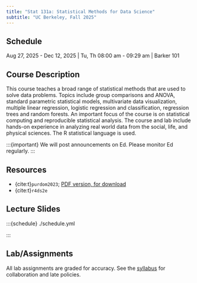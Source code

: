 ```yaml
---
title: "Stat 131a: Statistical Methods for Data Science"
subtitle: "UC Berkeley, Fall 2025"
---
```


## Schedule

Aug 27, 2025 - Dec 12, 2025 | Tu, Th 08:00 am - 09:29 am | Barker 101

## Course Description

This course teaches a broad range of statistical methods that are used to solve data problems. Topics include group comparisons and ANOVA, standard parametric statistical models, multivariate data visualization, multiple linear regression, logistic regression and classification, regression trees and random forests. An important focus of the course is on statistical computing and reproducible statistical analysis. The course and lab include hands-on experience in analyzing real world data from the social, life, and physical sciences. The R statistical language is used.

:::{important}
We will post announcements on Ed. Please monitor Ed regularly.
:::

## Resources

 -  {cite:t}`purdom2023`; [PDF version, for download](./slides/Stat131aBookPurdom.pdf)
 -  {cite:t}`r4ds2e`

## Lecture Slides

:::{schedule} ./schedule.yml

:::

## Lab/Assignments

All lab assignments are graded for accuracy. See the [syllabus](syllabus.md) for collaboration and late policies.
